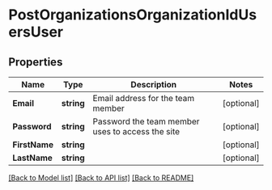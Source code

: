 # PostOrganizationsOrganizationIdUsersUser

## Properties
Name | Type | Description | Notes
------------ | ------------- | ------------- | -------------
**Email** | **string** | Email address for the team member | [optional] 
**Password** | **string** | Password the team member uses to access the site | [optional] 
**FirstName** | **string** |  | [optional] 
**LastName** | **string** |  | [optional] 

[[Back to Model list]](../README.md#documentation-for-models) [[Back to API list]](../README.md#documentation-for-api-endpoints) [[Back to README]](../README.md)


